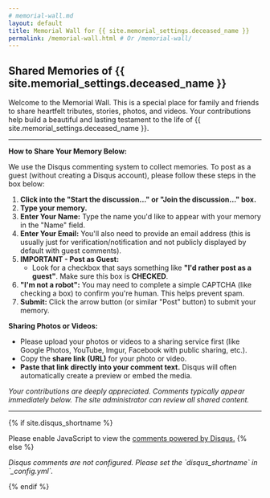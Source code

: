 ```yaml
---
# memorial-wall.md
layout: default
title: Memorial Wall for {{ site.memorial_settings.deceased_name }}
permalink: /memorial-wall.html # Or /memorial-wall/
---
```


## Shared Memories of {{ site.memorial_settings.deceased_name }}

Welcome to the Memorial Wall. This is a special place for family and friends to share heartfelt tributes, stories, photos, and videos. Your contributions help build a beautiful and lasting testament to the life of {{ site.memorial_settings.deceased_name }}.

---

**How to Share Your Memory Below:**

We use the Disqus commenting system to collect memories. To post as a guest (without creating a Disqus account), please follow these steps in the box below:

1.  **Click into the "Start the discussion..." or "Join the discussion..." box.**
2.  **Type your memory.**
3.  **Enter Your Name:** Type the name you'd like to appear with your memory in the "Name" field.
4.  **Enter Your Email:** You'll also need to provide an email address (this is usually just for verification/notification and not publicly displayed by default with guest comments).
5.  **IMPORTANT - Post as Guest:**
    * Look for a checkbox that says something like **"I'd rather post as a guest"**. Make sure this box is **CHECKED**.
6.  **"I'm not a robot":** You may need to complete a simple CAPTCHA (like checking a box) to confirm you're human. This helps prevent spam.
7.  **Submit:** Click the arrow button (or similar "Post" button) to submit your memory.

**Sharing Photos or Videos:**
* Please upload your photos or videos to a sharing service first (like Google Photos, YouTube, Imgur, Facebook with public sharing, etc.).
* Copy the **share link (URL)** for your photo or video.
* **Paste that link directly into your comment text.** Disqus will often automatically create a preview or embed the media.

*Your contributions are deeply appreciated. Comments typically appear immediately below. The site administrator can review all shared content.*

---

{% if site.disqus_shortname %}
<div id="disqus_thread"></div>
<script>
    var disqus_config = function () {
        this.page.url = "{{ page.url | absolute_url }}";  
        this.page.identifier = "{{ page.url | relative_url }}"; 
        this.page.title = "{{ page.title | escape }}";
    };
    (function() { 
    var dsq = document.createElement('script'); dsq.type = 'text/javascript'; dsq.async = true;
    dsq.src = '//{{ site.disqus_shortname }}.disqus.com/embed.js'; 
    dsq.setAttribute('data-timestamp', +new Date());
    (document.getElementsByTagName('head')[0] || document.getElementsByTagName('body')[0]).appendChild(dsq);
    })();
</script>
<noscript>Please enable JavaScript to view the <a href="https://disqus.com/?ref_noscript">comments powered by Disqus.</a></noscript>
{% else %}
<p><em>Disqus comments are not configured. Please set the `disqus_shortname` in `_config.yml`.</em></p>
{% endif %}